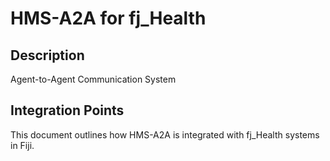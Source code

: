 # HMS-A2A for fj_Health

## Description

Agent-to-Agent Communication System

## Integration Points

This document outlines how HMS-A2A is integrated with fj_Health systems in Fiji.
